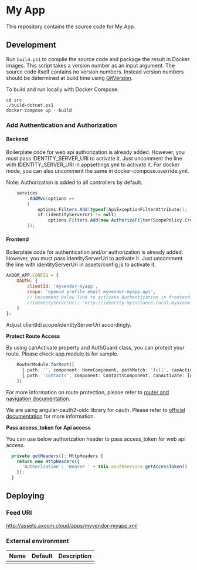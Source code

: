 # My App

This repository contains the source code for My App.

## Development

Run `build.ps1` to compile the source code and package the result in Docker images. This script takes a version number as an input argument. The source code itself contains no version numbers. Instead version numbers should be determined at build time using [GitVersion](http://gitversion.readthedocs.io/).

To build and run locally with Docker Compose:

    cd src
    ./build-dotnet.ps1
    docker-compose up --build

### Add Authentication and Authorization
#### Backend
Boilerplate code for web api authorization is already added. However, you must pass IDENTITY_SERVER_URI to activate it.
Just uncomment the line with IDENTITY_SERVER_URI in appsettings.yml to activate it. For docker mode, you can also 
uncomment the same in docker-compose.override.yml.

Note: Authorization is added to all controllers by default.
```csharp
    services
        .AddMvc(options =>
        {
            options.Filters.Add(typeof(ApiExceptionFilterAttribute));
            if (identityServerUri != null)
                options.Filters.Add(new AuthorizeFilter(ScopePolicy.Create(apiName)));
        });
```

#### Frontend
Boilerplate code for authentication and/or authorization is already added. However, you must pass identityServerUri to activate it.
Just uncomment the line with identityServerUri in assets/config.js to activate it. 

```javascript
AXOOM_APP.CONFIG = {
    OAUTH: {
        clientId: 'myvendor-myapp',
        scope: 'openid profile email myvendor-myapp.api',
        // Uncomment below line to activate Authentication in frontend.
        //identityServerUri: 'http://identity-myinstance.local.myaxoom.eu'
    }
};
```
Adjust clientId/scope/identityServerUri accordingly.

**Protect Route Access**

By using canActivate property and AuthGuard class, you can protect your route. Please check app.module.ts for sample.

```typescript
    RouterModule.forRoot([
      { path: '', component: HomeComponent, pathMatch: 'full', canActivate: [AuthGuard] },
      { path: 'contacts', component: ContactsComponent, canActivate: [AuthGuard] },
    ])
```

For more information on route protection, please refer to [router and navigation documentation](https://angular.io/guide/router).

We are using angular-oauth2-oidc library for oauth. Please refer to [official documentation](https://github.com/manfredsteyer/angular-oauth2-oidc) for more information.

**Pass access_token for Api access**

You can use below authorization header to pass access_token for web api access.

```typescript
  private getHeaders(): HttpHeaders {
    return new HttpHeaders({
      'Authorization': 'Bearer ' + this.oauthService.getAccessToken()
    });
  }

```

## Deploying

### Feed URI

http://assets.axoom.cloud/apps/myvendor-myapp.xml

### External environment

| Name | Default | Description |
| ---- | ------- | ----------- |
|      |         |             |


